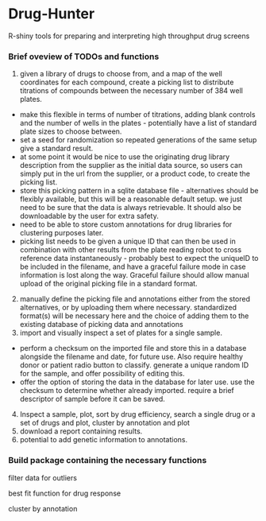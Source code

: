 # Drug-Hunter
R-shiny tools for preparing and interpreting high throughput drug screens

### Brief oveview of TODOs and functions
1. given a library of drugs to choose from, and a map of the well coordinates for each compound, create a picking list to distribute titrations of compounds between the necessary number of 384 well plates. 
  - make this flexible in terms of number of titrations, adding blank controls and the number of wells in the plates - potentially have a list of standard plate sizes to choose between.
  - set a seed for randomization so repeated generations of the same setup give a standard result.  
  - at some point it would be nice to use the originating drug library description from the supplier as the initial data source, so users can simply put in the url from the supplier, or a product code, to create the picking list. 
  - store this picking pattern in a sqlite database file - alternatives should be flexibly available, but this will be a reasonable default setup. we just need to be sure that the data is always retrievable. It should also be downloadable by the user for extra safety. 
  - need to be able to store custom annotations for drug libraries for clustering purposes later. 
  - picking list needs to be given a unique ID that can then be used in combination with other results from the plate reading robot to cross reference data instantaneously - probably best to expect the uniqueID to be included in the filename, and have a graceful failure mode in case information is lost along the way. Graceful failure should allow manual upload of the original picking file in a standard format. 
2. manually define the picking file and annotations either from the stored alternatives, or by uploading them where necessary. standardized format(s) will be necessary here and the choice of adding them to the existing database of picking data and annotations
3. import and visually inspect a set of plates for a single sample.
  - perform a checksum on the imported file and store this in a database alongside the filename and date, for future use. Also require healthy donor or patient radio button to classify. generate a unique random ID for the sample, and offer possibility of editing this.
  - offer the option of storing the data in the database for later use. use the checksum to determine whether already imported. require a brief descriptor of sample before it can be saved.
4. Inspect a sample, plot, sort by drug efficiency, search a single drug or a set of drugs and plot, cluster by annotation and plot
5. download a report containing results. 
6. potential to add genetic information to annotations.





### Build package containing the necessary functions

filter data for outliers

best fit function for drug response

cluster by annotation